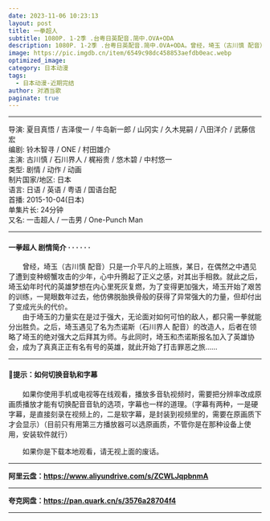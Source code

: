 ```yaml
---
date: 2023-11-06 10:23:13
layout: post
title: 一拳超人
subtitle: 1080P. 1-2季 .台粤日英配音.简中.OVA+ODA
description: 1080P. 1-2季 .台粤日英配音.简中.OVA+ODA。曾经，埼玉（古川慎 配音）只是一介平凡的上班族，某日，在偶然之中遇见了遭到变种螃蟹攻击的少年，心中升腾起了正义之感，对其出手相救。就此之后，埼玉幼年时代的英雄梦想在内心里死灰复燃，为了变得更加强大，埼玉开始了艰苦的训练...
image: https://pic.imgdb.cn/item/6549c98dc458853aefdb0eac.webp
optimized_image: 
category: 日本动漫
tags:
  - 日本动漫-近期完结
author: 对酒当歌
paginate: true
---
```


---

导演: 夏目真悟 / 吉泽俊一 / 牛岛新一郎 / 山冈实 / 久木晃嗣 / 八田洋介 / 武藤信宏  
编剧: 铃木智寻 / ONE / 村田雄介  
主演: 古川慎 / 石川界人 / 梶裕贵 / 悠木碧 / 中村悠一  
类型: 剧情 / 动作 / 动画  
制片国家/地区: 日本  
语言: 日语 / 英语 /  粤语  /  国语台配  
首播: 2015-10-04(日本)  
单集片长: 24分钟  
又名: 一击超人 / 一击男 / One-Punch Man  

---

#### 一拳超人 剧情简介 · · · · · ·

　　曾经，埼玉（古川慎 配音）只是一介平凡的上班族，某日，在偶然之中遇见了遭到变种螃蟹攻击的少年，心中升腾起了正义之感，对其出手相救。就此之后，埼玉幼年时代的英雄梦想在内心里死灰复燃，为了变得更加强大，埼玉开始了艰苦的训练，一晃眼数年过去，他仿佛脱胎换骨般的获得了异常强大的力量，但却付出了变成光头的代价。  
　　由于埼玉的力量实在是过于强大，无论面对如何可怕的敌人，都只需一拳就能分出胜负。之后，埼玉遇见了名为杰诺斯（石川界人 配音）的改造人，后者在领略了埼玉的绝对强大之后拜其为师。与此同时，埼玉和杰诺斯报名加入了英雄协会，成为了真真正正有名有号的英雄，就此开始了打击罪恶之旅……

---

#### 🔔提示：如何切换音轨和字幕

　　如果你使用手机或电视等在线观看，播放多音轨视频时，需要把分辨率改成原画质播放才能有切换配音音轨的选项，字幕也一样的道理。（字幕有两种，一是硬字幕，是直接刻录在视频上的，二是软字幕，是封装到视频里的，需要在原画质下才会显示）（目前只有用第三方播放器可以选原画质，不管你是在那种设备上使用，安装软件就行）

　　如果你是下载本地观看，请无视上面的废话。

---

**阿里云盘：<https://www.aliyundrive.com/s/ZCWLJqpbnmA>**

---

**夸克网盘：<https://pan.quark.cn/s/3576a28704f4>**

---
